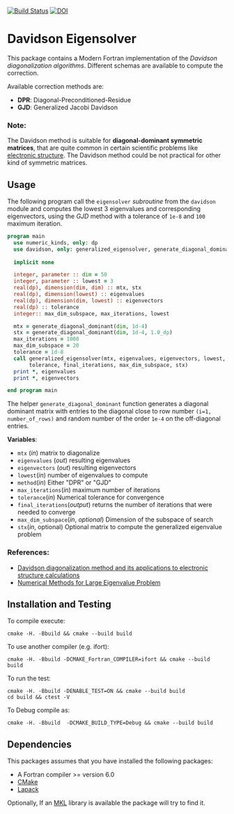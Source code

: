 [![Build Status](https://travis-ci.org/NLESC-JCER/Fortran_Davidson.svg?branch=master)](https://travis-ci.org/NLESC-JCER/Fortran_Davidson) [![DOI](https://zenodo.org/badge/DOI/10.5281/zenodo.3360231.svg)](https://doi.org/10.5281/zenodo.3360231)

Davidson Eigensolver
===================
This package contains a Modern Fortran implementation of the *Davidson diagonalization algorithms*.
Different schemas are available to compute the correction.

Available correction methods are:
 * **DPR**: Diagonal-Preconditioned-Residue
 * **GJD**: Generalized Jacobi Davidson


### Note:
The Davidson method is suitable for **diagonal-dominant symmetric matrices**, that are quite common
in certain scientific problems like [electronic structure](https://en.wikipedia.org/wiki/Electronic_structure). The Davidson method could be not practical
for other kind of symmetric matrices.

Usage
-----
The following program call the `eigensolver` *subroutine* from the `davidson` module and computes
the lowest 3 eigenvalues and corresponding eigenvectors, using the *GJD* method with a tolerance
of `1e-8` and `100` maximum iteration.
```fortran
program main
  use numeric_kinds, only: dp
  use davidson, only: generalized_eigensolver, generate_diagonal_dominant
 
  implicit none

  integer, parameter :: dim = 50
  integer, parameter :: lowest = 3
  real(dp), dimension(dim, dim) :: mtx, stx
  real(dp), dimension(lowest) :: eigenvalues
  real(dp), dimension(dim, lowest) :: eigenvectors
  real(dp) :: tolerance
  integer:: max_dim_subspace, max_iterations, lowest

  mtx = generate_diagonal_dominant(dim, 1d-4)
  stx = generate_diagonal_dominant(dim, 1d-4, 1.0_dp)
  max_iterations = 1000
  max_dim_subspace = 20
  tolerance = 1d-8
  call generalized_eigensolver(mtx, eigenvalues, eigenvectors, lowest, "GJD", max_iterations, &
       tolerance, final_iterations, max_dim_subspace, stx)
  print *, eigenvalues
  print *, eigenvectors

end program main
```
The helper  `generate_diagonal_dominant` function generates a diagonal dominant
matrix with entries to the diagonal close to row number `(i=1, number_of_rows)`
and random number of the order `1e-4` on the off-diagonal entries.

**Variables**:
 * `mtx` (*in*) matrix to diagonalize
 * `eigenvalues` (*out*) resulting eigenvalues
 * `eigenvectors` (*out*) resulting eigenvectors
 * `lowest`(*in*) number of eigenvalues to compute
 * `method`(*in*) Either "DPR" or "GJD"
 * `max_iterations`(*in*) maximum number of iterations
 * `tolerance`(*in*) Numerical tolerance for convergence
 * `final_iterations`(*output*) returns the number of iterations that were needed to converge
 * `max_dim_subspace`(*in*, *optional*) Dimension of the subspace of search
 * `stx`(*in*, optional) Optional matrix to compute the generalized eigenvalue problem
 
### References:
 * [Davidson diagonalization method and its applications to electronic structure calculations](https://www.semanticscholar.org/paper/DAVIDSON-DIAGONALIZATION-METHOD-AND-ITS-APPLICATION-Liao/5811eaf768d1a006f505dfe24f329874a679ba59)
 * [Numerical Methods for Large Eigenvalue Problem](https://doi.org/10.1137/1.9781611970739)

Installation and Testing
------------------------

To compile execute:
```
cmake -H. -Bbuild && cmake --build build
```

To use another compiler (e.g. ifort):
```
cmake -H. -Bbuild -DCMAKE_Fortran_COMPILER=ifort && cmake --build build
```

To run the test:
```
cmake -H. -Bbuild -DENABLE_TEST=ON && cmake --build build
cd build && ctest -V
```

To Debug compile as:
```
cmake -H. -Bbuild  -DCMAKE_BUILD_TYPE=Debug && cmake --build build
```

Dependencies
------------
This packages assumes that you have installed the following packages:
 * A Fortran compiler >=  version 6.0 
 * [CMake](https://cmake.org/)
 * [Lapack](http://www.netlib.org/lapack/)
	
Optionally, If an [MKL](https://software.intel.com/en-us/mkl) library is available the package will try to find it.
